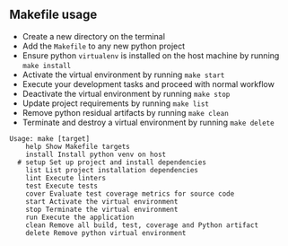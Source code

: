 ## Makefile usage
- Create a new directory on the terminal
- Add the `Makefile` to any new python project
- Ensure python `virtualenv` is installed on the host machine by running `make install`
- Activate the virtual environment by running `make start`
- Execute your development tasks and proceed with normal workflow
- Deactivate the virtual environment by running `make stop`
- Update project requirements by running `make list`
- Remove python residual artifacts by running `make clean`
- Terminate and destroy a virtual environment by running `make delete`

```
Usage: make [target]
    help Show Makefile targets
    install Install python venv on host
  # setup Set up project and install dependencies
    list List project installation dependencies
    lint Execute linters
    test Execute tests
    cover Evaluate test coverage metrics for source code
    start Activate the virtual environment
    stop Terminate the virtual environment
    run Execute the application
    clean Remove all build, test, coverage and Python artifact
    delete Remove python virtual environment
```
